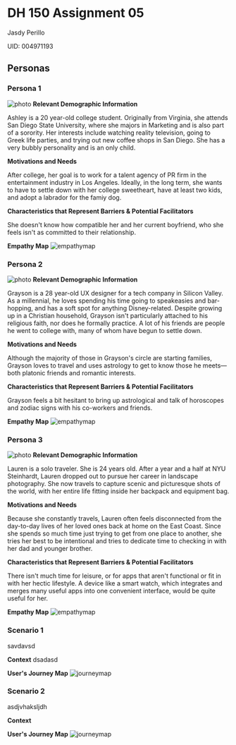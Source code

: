 # DH 150 Assignment 05
Jasdy Perillo

UID: 004971193

## Personas

### Persona 1
![photo](https://ak7.picdn.net/shutterstock/videos/6167507/thumb/1.jpg)
**Relevant Demographic Information**

Ashley is a 20 year-old college student. Originally from Virginia, she attends San Diego State University, where she majors in Marketing and is also part of a sorority. Her interests include watching reality television, going to Greek life parties, and trying out new coffee shops in San Diego. She has a very bubbly personality and is an only child. 

**Motivations and Needs**

After college, her goal is to work for a talent agency of PR firm in the entertainment industry in Los Angeles. Ideally, in the long term, she wants to have to settle down with her college sweetheart, have at least two kids, and adopt a labrador for the famiy dog. 

**Characteristics that Represent Barriers & Potential Facilitators**

She doesn't know how compatible her and her current boyfriend, who she feels isn't as committed to their relationship.

**Empathy Map**
![empathymap](https://drive.google.com/uc?id=1Rd9-XB90ro21HI6RTHmRHImFaAILaSmm)


### Persona 2
![photo](https://farmweek.com/wp-content/uploads/2019/08/2.44555389.jpg)
**Relevant Demographic Information**

Grayson is a 28 year-old UX designer for a tech company in Silicon Valley. As a millennial, he loves spending his time going to speakeasies and bar-hopping, and has a soft spot for anything Disney-related. Despite growing up in a Christian household, Grayson isn't particularly attached to his religious faith, nor does he formally practice. A lot of his friends are people he went to college with, many of whom have begun to settle down.

**Motivations and Needs**

Although the majority of those in Grayson's circle are starting families, Grayson loves to travel and uses astrology to get to know those he meets—both platonic friends and romantic interests.

**Characteristics that Represent Barriers & Potential Facilitators**

Grayson feels a bit hesitant to bring up astrological and talk of horoscopes and zodiac signs with his co-workers and friends.

**Empathy Map**
![empathymap](https://drive.google.com/uc?id=1DILH3EaOnFmkFWcrO_KrSc6DrJe-s1tC)


### Persona 3
![photo](https://www.onetravel.com/going-places/wp-content/uploads/2016/07/shutterstock_166522481-810x540.jpg)
**Relevant Demographic Information**
 
Lauren is a solo traveler. She is 24 years old. After a year and a half at NYU Steinhardt, Lauren dropped out to pursue her career in landscape photography. She now travels to capture scenic and picturesque shots of the world, with her entire life fitting inside her backpack and equipment bag. 

**Motivations and Needs**

Because she constantly travels, Lauren often feels disconnected from the day-to-day lives of her loved ones back at home on the East Coast. Since she spends so much time just trying to get from one place to another, she tries her best to be intentional and tries to dedicate time to checking in with her dad and younger brother. 

**Characteristics that Represent Barriers & Potential Facilitators**

There isn't much time for leisure, or for apps that aren't functional or fit in with her hectic lifestyle. A device like a smart watch, which integrates and merges many useful apps into one convenient interface, would be quite useful for her.

**Empathy Map**
![empathymap](https://drive.google.com/uc?id=1cYeTu0ol5xk2VkWDHNscJxYiOFUZBPLl)



### Scenario 1

savdavsd

**Context**
dsadasd


**User's Journey Map**
![journeymap]()



### Scenario 2

asdjvhaksljdh

**Context**


**User's Journey Map**
![journeymap]()


  
